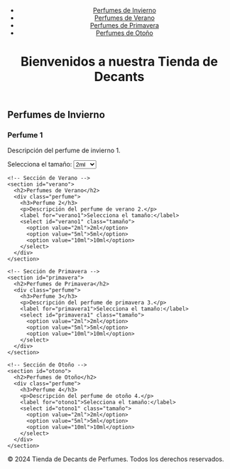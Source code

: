 <!DOCTYPE html>
<html lang="es">
<head>
  <meta charset="UTF-8">
  <meta name="viewport" content="width=device-width, initial-scale=1.0">
  <title>Tienda de Decants de Perfumes</title>
  <link rel="stylesheet" href="styles.css">
  <script src="scripts.js" defer></script>
</head>
<body>
  <header>
    <nav>
      <ul>
        <li><a href="#invierno">Perfumes de Invierno</a></li>
        <li><a href="#verano">Perfumes de Verano</a></li>
        <li><a href="#primavera">Perfumes de Primavera</a></li>
        <li><a href="#otono">Perfumes de Otoño</a></li>
      </ul>
    </nav>
    <h1>Bienvenidos a nuestra Tienda de Decants</h1>
  </header>

  <main>
    <!-- Sección de Invierno -->
    <section id="invierno">
      <h2>Perfumes de Invierno</h2>
      <div class="perfume">
        <h3>Perfume 1</h3>
        <p>Descripción del perfume de invierno 1.</p>
        <label for="invierno1">Selecciona el tamaño:</label>
        <select id="invierno1" class="tamaño">
          <option value="2ml">2ml</option>
          <option value="5ml">5ml</option>
          <option value="10ml">10ml</option>
        </select>
      </div>
    </section>

    <!-- Sección de Verano -->
    <section id="verano">
      <h2>Perfumes de Verano</h2>
      <div class="perfume">
        <h3>Perfume 2</h3>
        <p>Descripción del perfume de verano 2.</p>
        <label for="verano1">Selecciona el tamaño:</label>
        <select id="verano1" class="tamaño">
          <option value="2ml">2ml</option>
          <option value="5ml">5ml</option>
          <option value="10ml">10ml</option>
        </select>
      </div>
    </section>

    <!-- Sección de Primavera -->
    <section id="primavera">
      <h2>Perfumes de Primavera</h2>
      <div class="perfume">
        <h3>Perfume 3</h3>
        <p>Descripción del perfume de primavera 3.</p>
        <label for="primavera1">Selecciona el tamaño:</label>
        <select id="primavera1" class="tamaño">
          <option value="2ml">2ml</option>
          <option value="5ml">5ml</option>
          <option value="10ml">10ml</option>
        </select>
      </div>
    </section>

    <!-- Sección de Otoño -->
    <section id="otono">
      <h2>Perfumes de Otoño</h2>
      <div class="perfume">
        <h3>Perfume 4</h3>
        <p>Descripción del perfume de otoño 4.</p>
        <label for="otono1">Selecciona el tamaño:</label>
        <select id="otono1" class="tamaño">
          <option value="2ml">2ml</option>
          <option value="5ml">5ml</option>
          <option value="10ml">10ml</option>
        </select>
      </div>
    </section>

  </main>

  <footer>
    <p>&copy; 2024 Tienda de Decants de Perfumes. Todos los derechos reservados.</p>
  </footer>
</body>
</html>
